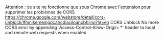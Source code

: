 Attention : ce site ne fonctionne que sous Chrome avec l'extension pour supprimer les problèmes de CORS
<https://chrome.google.com/webstore/detail/cors-unblock/lfhmikememgdcahcdlaciloancbhjino?hl=en>
CORS Unblock
No more CORS error by appending 'Access-Control-Allow-Origin: *' header to local and remote web requests when enabled
